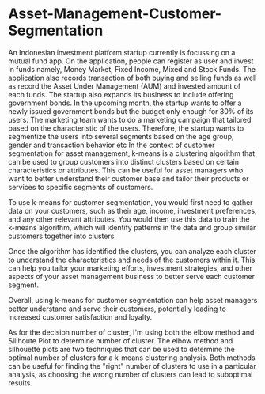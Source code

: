 # Asset-Management-Customer-Segmentation
An Indonesian investment platform startup currently is focussing on a mutual fund app. On the application, people can register as user and invest in funds namely, Money Market, Fixed Income, Mixed and Stock Funds. The application also records transaction of both buying and selling funds as well as record the Asset Under Management (AUM) and invested amount of each funds. The startup also expands its business to include offering government bonds. In the upcoming month, the startup wants to offer a newly issued government bonds but the budget only enough for 30% of its users. The marketing team wants to do a marketing campaign that tailored based on the characteristic of the users. Therefore, the startup wants to segmentize the users into several segments based on the age group, gender and transaction behavior etc
In the context of customer segmentation for asset management, k-means is a clustering algorithm that can be used to group customers into distinct clusters based on certain characteristics or attributes. This can be useful for asset managers who want to better understand their customer base and tailor their products or services to specific segments of customers.

To use k-means for customer segmentation, you would first need to gather data on your customers, such as their age, income, investment preferences, and any other relevant attributes. You would then use this data to train the k-means algorithm, which will identify patterns in the data and group similar customers together into clusters.

Once the algorithm has identified the clusters, you can analyze each cluster to understand the characteristics and needs of the customers within it. This can help you tailor your marketing efforts, investment strategies, and other aspects of your asset management business to better serve each customer segment.

Overall, using k-means for customer segmentation can help asset managers better understand and serve their customers, potentially leading to increased customer satisfaction and loyalty.

As for the decision number of cluster, I'm using both the elbow method and Sillhoute Plot to determine number of cluster. The elbow method and silhouette plots are two techniques that can be used to determine the optimal number of clusters for a k-means clustering analysis. Both methods can be useful for finding the "right" number of clusters to use in a particular analysis, as choosing the wrong number of clusters can lead to suboptimal results.
